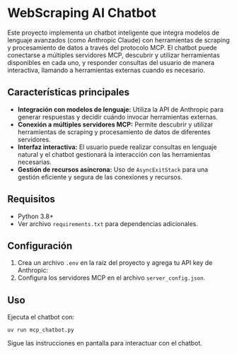 # WebScraping AI Chatbot

Este proyecto implementa un chatbot inteligente que integra modelos de lenguaje avanzados (como Anthropic Claude) con herramientas de scraping y procesamiento de datos a través del protocolo MCP. El chatbot puede conectarse a múltiples servidores MCP, descubrir y utilizar herramientas disponibles en cada uno, y responder consultas del usuario de manera interactiva, llamando a herramientas externas cuando es necesario.

## Características principales

- **Integración con modelos de lenguaje:** Utiliza la API de Anthropic para generar respuestas y decidir cuándo invocar herramientas externas.
- **Conexión a múltiples servidores MCP:** Permite descubrir y utilizar herramientas de scraping y procesamiento de datos de diferentes servidores.
- **Interfaz interactiva:** El usuario puede realizar consultas en lenguaje natural y el chatbot gestionará la interacción con las herramientas necesarias.
- **Gestión de recursos asíncrona:** Uso de `AsyncExitStack` para una gestión eficiente y segura de las conexiones y recursos.

## Requisitos

- Python 3.8+
- Ver archivo `requirements.txt` para dependencias adicionales.

## Configuración

1. Crea un archivo `.env` en la raíz del proyecto y agrega tu API key de Anthropic:
2. Configura los servidores MCP en el archivo `server_config.json`.

## Uso

Ejecuta el chatbot con:

```
uv run mcp_chatbot.py
```

Sigue las instrucciones en pantalla para interactuar con el chatbot.